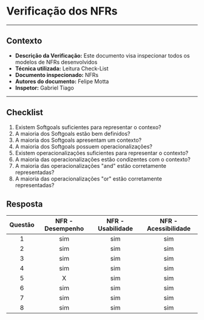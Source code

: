 # Verificação dos NFRs

---

## Contexto


- **Descrição da Verificação:** Este documento visa inspecionar todos os modelos de NFRs desenvolvidos
- **Técnica utilizada:** Leitura Check-List
- **Documento inspecionado:** NFRs
- **Autores do documento:** Felipe Motta
- **Inspetor:** Gabriel Tiago

---

## Checklist

1. Existem Softgoals suficientes para representar o contexo?
2. A maioria dos Softgoals estão bem definidos?
3. A maioria dos Softgoals apresentam um contexto?
4. A maioria dos Softgoals possuem operacionalizações?
5. Existem operacionalizações suficientes para representar o contexto?
6. A maioria das operacionalizações estão condizentes com o contexto?
7. A maioria das operacionalizações "and" estão corretamente representadas?
8. A maioria das operacionalizações "or" estão corretamente representadas?

## Resposta

| Questão | NFR - Desempenho | NFR - Usabilidade | NFR - Acessibilidade | 
:--------:|:---:|:---:|:---:|
| 1 | sim | sim | sim |
| 2 | sim | sim | sim |
| 3 | sim | sim | sim |
| 4 | sim | sim | sim |
| 5 | X | sim | sim |
| 6 | sim | sim | sim |
| 7 | sim | sim | sim |
| 8 | sim | sim | sim |